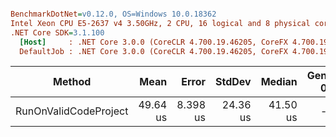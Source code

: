 ``` ini

BenchmarkDotNet=v0.12.0, OS=Windows 10.0.18362
Intel Xeon CPU E5-2637 v4 3.50GHz, 2 CPU, 16 logical and 8 physical cores
.NET Core SDK=3.1.100
  [Host]     : .NET Core 3.0.0 (CoreCLR 4.700.19.46205, CoreFX 4.700.19.46214), X64 RyuJIT
  DefaultJob : .NET Core 3.0.0 (CoreCLR 4.700.19.46205, CoreFX 4.700.19.46214), X64 RyuJIT


```
|                Method |     Mean |    Error |   StdDev |   Median | Gen 0 | Gen 1 | Gen 2 | Allocated |
|---------------------- |---------:|---------:|---------:|---------:|------:|------:|------:|----------:|
| RunOnValidCodeProject | 49.64 us | 8.398 us | 24.36 us | 41.50 us |     - |     - |     - |    1.7 KB |
